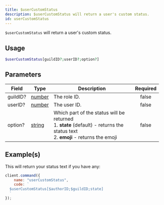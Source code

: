 ```yaml
---
title: $userCustomStatus
description: $userCustomStatus will return a user's custom status.
id: userCustomStatus
---
```


`$userCustomStatus` will return a user's custom status.

## Usage

```php
$userCustomStatus[guildID?;userID?;option?]
```

## Parameters

| Field    | Type                                                                                              | Description                                                                                                                               | Required |
| -------- | ------------------------------------------------------------------------------------------------- | ----------------------------------------------------------------------------------------------------------------------------------------- | :------: |
| guildID? | [number](https://developer.mozilla.org/en-US/docs/Web/JavaScript/Reference/Global_Objects/Number) | The role ID.                                                                                                                              |  false   |
| userID?  | [number](https://developer.mozilla.org/en-US/docs/Web/JavaScript/Reference/Global_Objects/Number) | The user ID.                                                                                                                              |  false   |
| option?  | [string](https://developer.mozilla.org/en-US/docs/Web/JavaScript/Reference/Global_Objects/String) | Which part of the status will be returned <br /> 1. **state** (default) - returns the status text <br /> 2. **emoji** - returns the emoji |  false   |

## Example(s)

This will return your status text if you have any:

```javascript
client.command({
    name: "userCustomStatus",
    code: `
  $userCustomStatus[$authorID;$guildID;state]
  `
});
```
